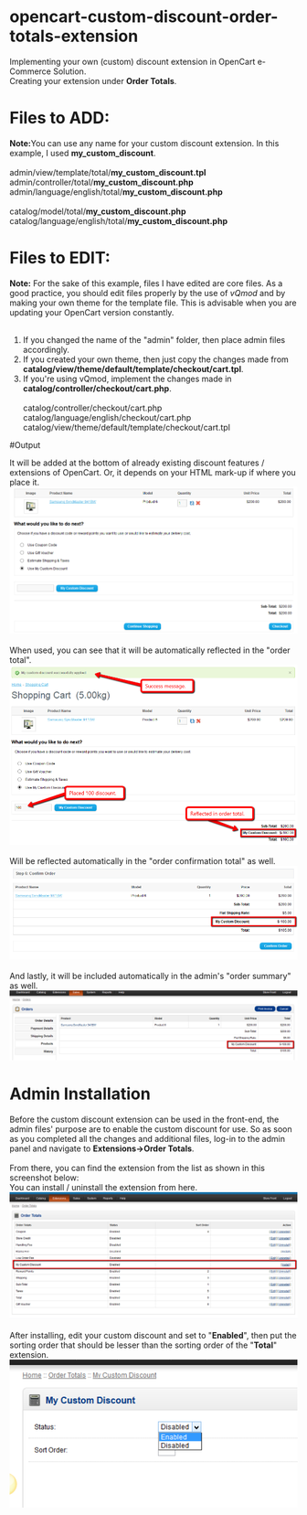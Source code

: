 # opencart-custom-discount-order-totals-extension
Implementing your own (custom) discount extension in OpenCart e-Commerce Solution.<br />
Creating your extension under <b>Order Totals</b>.

# Files to ADD:
<b>Note:</b>You can use any name for your custom discount extension. In this example, I used <b>my_custom_discount</b>.
<br /><br />
admin/view/template/total/<b>my_custom_discount.tpl</b><br />
admin/controller/total/<b>my_custom_discount.php</b><br />
admin/language/english/total/<b>my_custom_discount.php</b><br />
<br />
catalog/model/total/<b>my_custom_discount.php</b><br />
catalog/language/english/total/<b>my_custom_discount.php</b>

# Files to EDIT:
<b>Note:</b> For the sake of this example, files I have edited are core files.
As a good practice, you should edit files properly by the use of <i>vQmod</i> and by making your own theme for the template file.
This is advisable when you are updating your OpenCart version constantly.
<br /><br />
1. If you changed the name of the "admin" folder, then place admin files accordingly.<br />
2. If you created your own theme, then just copy the changes made from <b>catalog/view/theme/default/template/checkout/cart.tpl</b>.<br />
3. If you're using vQmod, implement the changes made in <b>catalog/controller/checkout/cart.php</b>.
<br /><br />
catalog/controller/checkout/cart.php<br />
catalog/language/english/checkout/cart.php<br />
catalog/view/theme/default/template/checkout/cart.tpl

#Output

It will be added at the bottom of already existing discount features / extensions of OpenCart.
Or, it depends on your HTML mark-up if where you place it.<br />
![alt text](screenshots/opencart-custom-discount-01.png "Included in checkout screen")
<br />
<br />
When used, you can see that it will be automatically reflected in the "order total".
<br />
![alt text](screenshots/opencart-custom-discount-02.png "Included in order total")
<br />
<br />
Will be reflected automatically in the "order confirmation total" as well.
<br />
![alt text](screenshots/opencart-custom-discount-03.png "Included in order confirmation total")
<br />
<br />
And lastly, it will be included automatically in the admin's "order summary" as well.
<br />
![alt text](screenshots/opencart-custom-discount-04.png "Included in admin order summary")

# Admin Installation

Before the custom discount extension can be used in the front-end, the admin files' purpose are to enable the custom discount for use.
So as soon as you completed all the changes and additional files, log-in to the admin panel and navigate to <b>Extensions->Order Totals</b>.
<br /><br />
From there, you can find the extension from the list as shown in this screenshot below:
<br />
You can install / uninstall the extension from here.
<br />
![alt text](screenshots/admin-opencart-custom-discount-01.png "Installation")
<br /><br />
After installing, edit your custom discount and set to "<b>Enabled</b>", then put the sorting order that should be lesser than the sorting order of the "<b>Total</b>" extension.
<br />
![alt text](screenshots/admin-opencart-custom-discount-02.png "Configuration")
